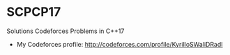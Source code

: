 # SCPCP17
Solutions Codeforces Problems in C++17
* My Codeforces profile: http://codeforces.com/profile/KyrilloSWaliDRadI
